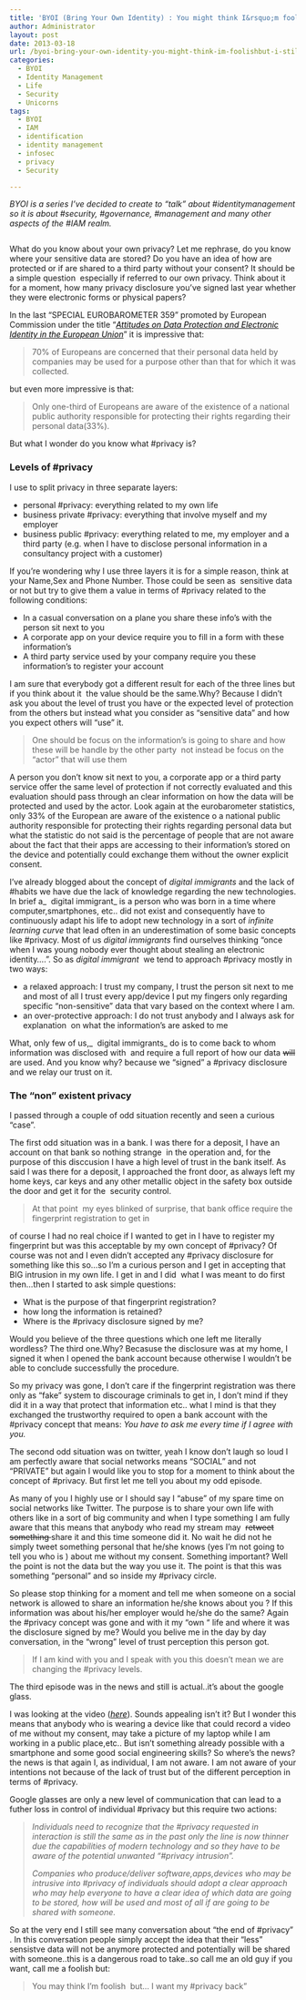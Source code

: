 ```yaml
---
title: 'BYOI (Bring Your Own Identity) : You might think I&rsquo;m foolish&hellip;but I still think privacy exist'
author: Administrator
layout: post
date: 2013-03-18
url: /byoi-bring-your-own-identity-you-might-think-im-foolishbut-i-still-think-privacy-exist/
categories:
  - BYOI
  - Identity Management
  - Life
  - Security
  - Unicorns
tags:
  - BYOI
  - IAM
  - identification
  - identity management
  - infosec
  - privacy
  - Security

---
```

_BYOI is a series I’ve decided to create to “talk” about #identitymanagement so it is about #security, #governance, #management and many other aspects of the #IAM realm._

<img style="display: block; float: none; margin-left: auto; margin-right: auto;" alt="" src="http://www.brainstuck.com/wp-content/uploads/2008/06/anonymous-data.jpg" />

What do you know about your own privacy? Let me rephrase, do you know where your sensitive data are stored? Do you have an idea of how are protected or if are shared to a third party without your consent? It should be a simple question  especially if referred to our own privacy. Think about it for a moment, how many privacy disclosure you’ve signed last year whether they were electronic forms or physical papers?

In the last “SPECIAL EUROBAROMETER 359” promoted by European Commission under the title “<a href="http://ec.europa.eu/public_opinion/archives/ebs/ebs_359_en.pdf" target="_blank"><em><span style="color: #000000;">Attitudes on Data Protection and Electronic Identity in the European Union</span></em></a>” it is impressive that:

> 70% of Europeans are concerned that their personal data held by companies may be used for a purpose other than that for which it was collected.

but even more impressive is that:

> Only one-third of Europeans are aware of the existence of a national public authority responsible for protecting their rights regarding their personal data(33%).

But what I wonder do you know what #privacy is?

### Levels of #privacy

I use to split privacy in three separate layers:

  * personal #privacy: everything related to my own life
  * business private #privacy: everything that involve myself and my employer
  * business public #privacy: everything related to me, my employer and a third party (e.g. when I have to disclose personal information in a consultancy project with a customer)

If you’re wondering why I use three layers it is for a simple reason, think at your Name,Sex and Phone Number. Those could be seen as  sensitive data or not but try to give them a value in terms of #privacy related to the following conditions:

  * In a casual conversation on a plane you share these info’s with the person sit next to you
  * A corporate app on your device require you to fill in a form with these information’s
  * A third party service used by your company require you these information’s to register your account

I am sure that everybody got a different result for each of the three lines but if you think about it  the value should be the same.Why? Because I didn’t ask you about the level of trust you have or the expected level of protection from the others but instead what you consider as “sensitive data” and how you expect others will “use” it.

> One should be focus on the information’s is going to share and how these will be handle by the other party  not instead be focus on the “actor” that will use them

A person you don’t know sit next to you, a corporate app or a third party service offer the same level of protection if not correctly evaluated and this evaluation should pass through an clear information on how the data will be protected and used by the actor. Look again at the eurobarometer statistics, only 33% of the European are aware of the existence o a national public authority responsible for protecting their rights regarding personal data but what the statistic do not said is the percentage of people that are not aware about the fact that their apps are accessing to their information’s stored on the device and potentially could exchange them without the owner explicit consent.

I’ve already blogged about the concept of _digital immigrants_ and the lack of #habits we have due the lack of knowledge regarding the new technologies. In brief a_  digital immigrant_ is a person who was born in a time where computer,smartphones, etc.. did not exist and consequently have to continuously adapt his life to adopt new technology in a sort of _infinite learning curve_ that lead often in an underestimation of some basic concepts like #privacy. Most of us _digital immigrants_ find ourselves thinking “once when I was young nobody ever thought about stealing an electronic identity….”. So as _digital immigrant_  we tend to approach #privacy mostly in two ways:

  * a relaxed approach: I trust my company, I trust the person sit next to me and most of all I trust every app/device I put my fingers only regarding specific “non-sensitive” data that vary based on the context where I am.
  * an over-protective approach: I do not trust anybody and I always ask for explanation  on what the information’s are asked to me

What, only few of us,_  digital immigrants_ do is to come back to whom information was disclosed with  and require a full report of how our data <span style="text-decoration: line-through;">will</span> are used. And you know why? because we “signed” a #privacy disclosure and we relay our trust on it.

### The “non” existent privacy

I passed through a couple of odd situation recently and seen a curious “case”.

The first odd situation was in a bank. I was there for a deposit, I have an account on that bank so nothing strange  in the operation and, for the purpose of this disccusion I have a high level of trust in the bank itself. As said I was there for a deposit, I approached the front door, as always left my home keys, car keys and any other metallic object in the safety box outside the door and get it for the  security control.

> At that point  my eyes blinked of surprise, that bank office require the fingerprint registration to get in

of course I had no real choice if I wanted to get in I have to register my fingerprint but was this acceptable by my own concept of #privacy? Of course was not and I even didn’t accepted any #privacy disclosure for something like this so…so I’m a curious person and I get in accepting that BIG intrusion in my own life. I get in and I did  what I was meant to do first then…then I started to ask simple questions:

  * What is the purpose of that fingerprint registration?
  * how long the information is retained?
  * Where is the #privacy disclosure signed by me?

Would you believe of the three questions which one left me literally wordless? The third one.Why? Becasuse the disclosure was at my home, I signed it when I opened the bank account because otherwise I wouldn’t be able to conclude successfully the procedure.

So my privacy was gone, I don’t care if the fingerprint registration was there only as “fake” system to discourage criminals to get in, I don’t mind if they did it in a way that protect that information etc.. what I mind is that they exchanged the trustworthy required to open a bank account with the #privacy concept that means: _You have to ask me every time if I agree with you._

The second odd situation was on twitter, yeah I know don’t laugh so loud I am perfectly aware that social networks means “SOCIAL” and not “PRIVATE” but again I would like you to stop for a moment to think about the concept of #privacy. But first let me tell you about my odd episode.

As many of you I highly use or I should say I “abuse” of my spare time on social networks like Twitter. The purpose is to share your own life with others like in a sort of big community and when I type something I am fully aware that this means that anybody who read my stream may  <span style="text-decoration: line-through;">retweet something </span>share it and this time someone did it. No wait he did not he simply tweet something personal that he/she knows (yes I’m not going to tell you who is ) about me without my consent. Something important? Well the point is not the data but the way you use it. The point is that this was something “personal” and so inside my #privacy circle.

So please stop thinking for a moment and tell me when someone on a social network is allowed to share an information he/she knows about you ? If this information was about his/her employer would he/she do the same? Again the #privacy concept was gone and with it my “own “ life and where it was the disclosure signed by me? Would you belive me in the day by day conversation, in the “wrong” level of trust perception this person got.

> If I am kind with you and I speak with you this doesn’t mean we are changing the #privacy levels.

The third episode was in the news and still is actual..it’s about the google glass.

I was looking at the video (<a href="http://www.google.com/glass/start/how-it-feels/" target="_blank"><em><span style="color: #000000;">here</span></em></a>). Sounds appealing isn’t it? But I wonder this means that anybody who is wearing a device like that could record a video of me without my consent, may take a picture of my laptop while I am working in a public place,etc.. But isn’t something already possible with a smartphone and some good social engineering skills? So where’s the news? the news is that again I, as individual, I am not aware. I am not aware of your intentions not because of the lack of trust but of the different perception in terms of #privacy.

Google glasses are only a new level of communication that can lead to a futher loss in control of individual #privacy but this require two actions:

> _Individuals need to recognize that the #privacy requested in interaction is still the same as in the past only the line is now thinner due the capabilities of modern technology and so they have to be aware of the potential unwanted “#privacy intrusion”._
> 
> _Companies who produce/deliver software,apps,devices who may be intrusive into #privacy of individuals should adopt a clear approach who may help everyone to have a clear idea of which data are going to be stored, how will be used and most of all if are going to be shared with someone._

So at the very end I still see many conversation about “the end of #privacy” . In this conversation people simply accept the idea that their “less” sensistve data will not be anymore protected and potentially will be shared with someone..this is a dangerous road to take..so call me an old guy if you want, call me a foolish but:

> You may think I’m foolish  but… I want my #privacy back”
> 
> <div class="wlWriterEditableSmartContent" id="scid:5737277B-5D6D-4f48-ABFC-DD9C333F4C5D:46bb5b5e-7f44-47e2-be5e-59cc5ea6885f" style="width: 448px; display: block; float: none; margin-left: auto; margin-right: auto; padding: 0px;">
>   <div>
>
>   </div>
> </div>